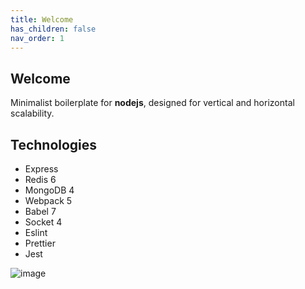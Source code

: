 ```yaml
---
title: Welcome
has_children: false
nav_order: 1
---
```


## Welcome

Minimalist boilerplate for **nodejs**, designed for vertical and horizontal scalability.

## Technologies
* Express
* Redis 6
* MongoDB 4
* Webpack 5
* Babel 7
* Socket 4
* Eslint
* Prettier
* Jest

![image](https://user-images.githubusercontent.com/2652129/128100534-1420d97d-3603-4d4d-915d-b4dc49bf506a.png)



